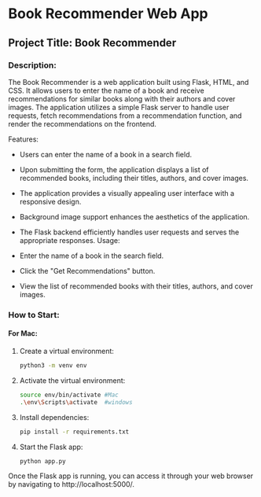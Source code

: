 # Book Recommender Web App

## Project Title: Book Recommender

### Description:
The Book Recommender is a web application built using Flask, HTML, and CSS. It allows users to enter the name of a book and receive recommendations for similar books along with their authors and cover images. The application utilizes a simple Flask server to handle user requests, fetch recommendations from a recommendation function, and render the recommendations on the frontend.

Features:

- Users can enter the name of a book in a search field.
- Upon submitting the form, the application displays a list of recommended books, including their titles, authors, and cover images.
- The application provides a visually appealing user interface with a responsive design.
- Background image support enhances the aesthetics of the application.
- The Flask backend efficiently handles user requests and serves the appropriate responses.
Usage:

- Enter the name of a book in the search field.
- Click the "Get Recommendations" button.
- View the list of recommended books with their titles, authors, and cover images.

### How to Start:

#### For Mac:

1. Create a virtual environment:
   ```bash
   python3 -m venv env

2. Activate the virtual environment:
   ```bash
   source env/bin/activate #Mac
   .\env\Scripts\activate  #windows

3. Install dependencies:
   ```bash
   pip install -r requirements.txt

4. Start the Flask app:
   ```bash
   python app.py

Once the Flask app is running, you can access it through your web browser by navigating to http://localhost:5000/.
